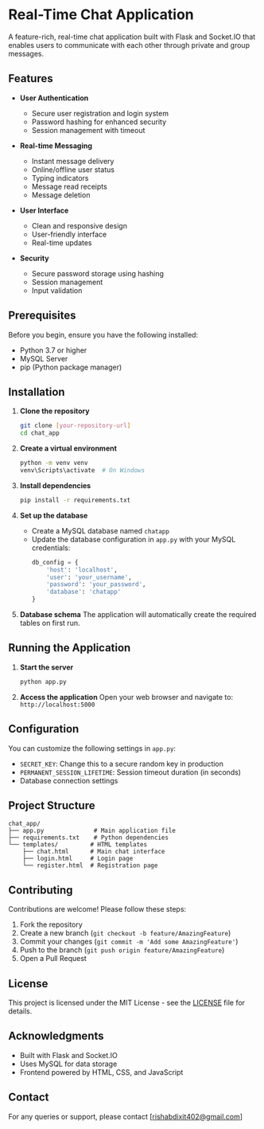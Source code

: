 # Real-Time Chat Application

A feature-rich, real-time chat application built with Flask and Socket.IO that enables users to communicate with each other through private and group messages.

##  Features

- **User Authentication**
  - Secure user registration and login system
  - Password hashing for enhanced security
  - Session management with timeout

- **Real-time Messaging**
  - Instant message delivery
  - Online/offline user status
  - Typing indicators
  - Message read receipts
  - Message deletion

- **User Interface**
  - Clean and responsive design
  - User-friendly interface
  - Real-time updates

- **Security**
  - Secure password storage using hashing
  - Session management
  - Input validation

##  Prerequisites

Before you begin, ensure you have the following installed:

- Python 3.7 or higher
- MySQL Server
- pip (Python package manager)

##  Installation

1. **Clone the repository**
   ```bash
   git clone [your-repository-url]
   cd chat_app
   ```

2. **Create a virtual environment**
   ```bash
   python -m venv venv
   venv\Scripts\activate  # On Windows
   ```

3. **Install dependencies**
   ```bash
   pip install -r requirements.txt
   ```

4. **Set up the database**
   - Create a MySQL database named `chatapp`
   - Update the database configuration in `app.py` with your MySQL credentials:
     ```python
     db_config = {
         'host': 'localhost',
         'user': 'your_username',
         'password': 'your_password',
         'database': 'chatapp'
     }
     ```

5. **Database schema**
   The application will automatically create the required tables on first run.

##  Running the Application

1. **Start the server**
   ```bash
   python app.py
   ```

2. **Access the application**
   Open your web browser and navigate to: `http://localhost:5000`

##  Configuration

You can customize the following settings in `app.py`:

- `SECRET_KEY`: Change this to a secure random key in production
- `PERMANENT_SESSION_LIFETIME`: Session timeout duration (in seconds)
- Database connection settings

##  Project Structure

```
chat_app/
├── app.py              # Main application file
├── requirements.txt    # Python dependencies
└── templates/         # HTML templates
    ├── chat.html      # Main chat interface
    ├── login.html     # Login page
    └── register.html  # Registration page
```

##  Contributing

Contributions are welcome! Please follow these steps:

1. Fork the repository
2. Create a new branch (`git checkout -b feature/AmazingFeature`)
3. Commit your changes (`git commit -m 'Add some AmazingFeature'`)
4. Push to the branch (`git push origin feature/AmazingFeature`)
5. Open a Pull Request

##  License

This project is licensed under the MIT License - see the [LICENSE](LICENSE) file for details.

##  Acknowledgments

- Built with Flask and Socket.IO
- Uses MySQL for data storage
- Frontend powered by HTML, CSS, and JavaScript

##  Contact

For any queries or support, please contact [rishabdixit402@gmail.com]
